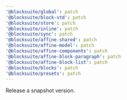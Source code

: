 ```yaml
---
'@blocksuite/global': patch
'@blocksuite/block-std': patch
'@blocksuite/store': patch
'@blocksuite/inline': patch
'@blocksuite/sync': patch
'@blocksuite/affine-shared': patch
'@blocksuite/affine-model': patch
'@blocksuite/affine-components': patch
'@blocksuite/affine-block-paragraph': patch
'@blocksuite/affine-block-list': patch
'@blocksuite/blocks': patch
'@blocksuite/presets': patch
---
```


Release a snapshot version.

